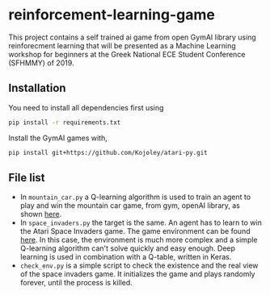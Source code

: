 # reinforcement-learning-game
This project contains a self trained ai game from open GymAI library using reinforecment learning that will be presented as a Machine Learning workshop for beginners at the Greek National ECE Student Conference (SFHMMY) of 2019.

## Installation
You need to install all dependencies first using
```bash
pip install -r requirements.txt
```
Install the GymAI games with,
```bash
pip install git+https://github.com/Kojoley/atari-py.git
```
## File list
* In `mountain_car.py` a Q-learning algorithm is used to train an agent to play and win the mountain car game, from gym, openAI library, as shown [here](https://gym.openai.com/envs/MountainCar-v0/).
 * In `space_invaders.py` the target is the same. An agent has to learn to win the Atari Space Invaders game. The game environment can be found [here](https://gym.openai.com/envs/SpaceInvaders-v0/). In this case, the environment is much more complex and a simple Q-learning algorithm can't solve quickly and easy enough. Deep learning is used in combination with a Q-table, written in Keras.
 * `check_env.py` is a simple script to check the existence and the real view of the space invaders game. It initializes the game and plays randomly forever, until the process is killed.

